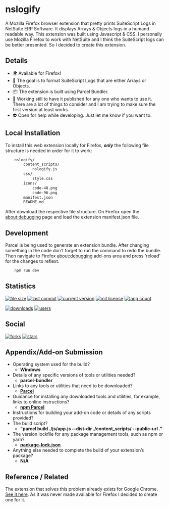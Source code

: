 # nslogify

A Mozilla Firefox browser extension that pretty prints SuiteScript Logs in NetSuite ERP Software. It displays Arrays & Objects logs in a humand readable way. This extension was built using Javascript & CSS. I personally use Mozilla Firefox to work with NetSuite and I think the SuiteScript logs can be better presented. So I decided to create this extension.

## Details

- 🌍 Available for Firefox!
- 📌 The goal is to format SuiteScript Logs that are either Arrays or Objects.
- :package: The extension is built using Parcel Bundler.
- 🚧 Working still to have it published for any one who wants to use it. There are a lot of things to consider and I am trying to make sure the first version at least works.
- 👽 Open for help while developing. Just let me know if you want to.

## Local Installation

To install this web extension locally for Firefox, _**only**_ the following file structure is needed in order for it to work:

```bash
    nslogify/
        content_scripts/
            nslogify.js
        css/
            style.css
        icons/
            code-48.png
            code-96.png
        manifest.json
        README.md
```

After download the respective file structure. On Firefox open the [about:debugging](about:debugging#/runtime/this-firefox) page and load the extension manifest.json file.

## Development

Parcel is being used to generate an extension bundle. After changing something in the code don't forget to run the command to redo the bundle. Then navigate to Firefox [about:debugging](about:debugging#/runtime/this-firefox) add-ons area and press 'reload' for the changes to reflext.

```bash
    npm run dev
```

## Statistics

[![file size](https://img.shields.io/github/directory-file-count/apintok/nslogify)]()
[![last commit](https://img.shields.io/github/last-commit/apintok/nslogify)]()
[![current version](https://img.shields.io/github/manifest-json/v/apintok/nslogify)]()
[![mit license](https://img.shields.io/github/license/apintok/nslogify)]()
[![lang count](https://img.shields.io/github/languages/count/apintok/nslogify)]()

[![downloads](https://img.shields.io/amo/dw/nslogify)]()
[![users](https://img.shields.io/amo/users/nslogify)]()

## Social

[![forks](https://img.shields.io/github/forks/apintok/nslogify?style=social)]()
[![stars](https://img.shields.io/github/stars/apintok/nslogify?style=social)]()

## Appendix/Add-on Submission

- Operating system used for the build?
  - **Windows**
- Details of any specific versions of tools or utilities needed?
  - **parcel-bundler**
- Links to any tools or utilities that need to be downloaded?
  - [**Parcel**](https://parceljs.org)
- Guidance for installing any downloaded tools and utilities, for example, links to online instructions?
  - [**npm Parcel**](https://www.npmjs.com/package/parcel)
- Instructions for building your add-on code or details of any scripts provided?
- The build script?
  - **"parcel build ./js/app.js --dist-dir ./content_scripts/ --public-url ."**
- The version lockfile for any package management tools, such as npm or yarn?
  - [**package-lock.json**](https://github.com/apintok/nslogify/blob/main/package-lock.json)
- Anything else needed to complete the build of your extension’s package?
  - **N/A**

## Reference / Related

The extension that solves this problem already exists for Google Chrome. [See it here](https://chrome.google.com/webstore/detail/netsuite-html-script-note/lipldhgjkmfhamocfcdijcdgjcikcbkk). As it was never made available for Firefox I decided to create one for it.
